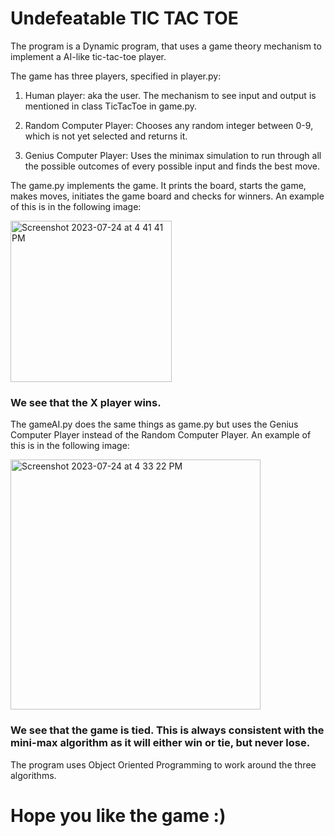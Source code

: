 # Undefeatable TIC TAC TOE
The program is a Dynamic program, that uses a game theory mechanism to implement a AI-like tic-tac-toe player.

The game has three players, specified in player.py:

1) Human player: aka the user. The mechanism to see input and output is mentioned in class TicTacToe in game.py.

2) Random Computer Player: Chooses any random integer between 0-9, which is not yet selected and returns it.

3) Genius Computer Player: Uses the minimax simulation to run through all the possible outcomes of every possible input and finds the best move.


The game.py implements the game. It prints the board, starts the game, makes moves, initiates the game board and checks for winners. An example of this is in the following image:

<img width="258" alt="Screenshot 2023-07-24 at 4 41 41 PM" src="https://github.com/s29zafar/tictactoe/assets/69566994/f34a3e20-7184-47f3-8866-00fb8f880d9b">

### We see that the X player wins. 


The gameAI.py does the same things as game.py but uses the Genius Computer Player instead of the Random Computer Player. An example of this is in the following image:

<img width="400" alt="Screenshot 2023-07-24 at 4 33 22 PM" src="https://github.com/s29zafar/tictactoe/assets/69566994/3aedf287-b63c-42b5-b056-3a0f20c96622">

### We see that the game is tied. This is always consistent with the mini-max algorithm as it will either win or tie, but never lose. 

The program uses Object Oriented Programming to work around the three algorithms. 

# Hope you like the game :)
